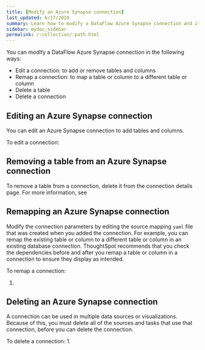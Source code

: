 ```yaml
---
title: [Modify an Azure Synapse connection]
last_updated: 6/17/2020
summary: Learn how to modify a DataFlow Azure Synapse connection and its tables.
sidebar: mydoc_sidebar
permalink: /:collection/:path.html
---
```


You can modify a DataFlow Azure Synapse connection in the following ways:
- Edit a connection: to add or remove tables and columns
- Remap a connection: to map a table or column to a different table or column
- Delete a table
- Delete a connection

## Editing an Azure Synapse connection

You can edit an Azure Synapse connection to add tables and columns.

To edit a connection:

## Removing a table from an Azure Synapse connection

To remove a table from a connection, delete it from the connection details page. For more information, see <!--[Deleting a table]({{ site.baseurl }}/data-integrate/embrace/embrace-synapse-modify.html#deleting-a-table-from-a-synapse-connection).-->

## Remapping an Azure Synapse connection

Modify the connection parameters by editing the source mapping <code>yaml</code> file that was created when you added the connection. For example, you can remap the existing table or column to a different table or column in an existing database connection. ThoughtSpot recommends that you check the dependencies before and after you remap a table or column in a connection to ensure they display as intended.

To remap a connection:

1.

## Deleting an Azure Synapse connection

A connection can be used in multiple data sources or visualizations. Because of this, you must delete all of the sources and tasks that use that connection, before you can delete the connection.

To delete a connection:
1.
